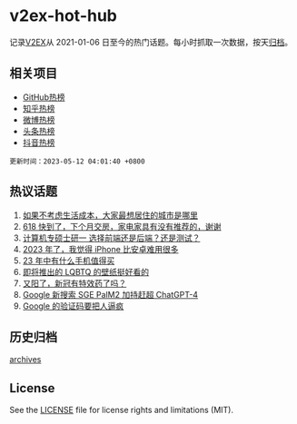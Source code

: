 # v2ex-hot-hub

 记录[V2EX](https://www.v2ex.com/)从 2021-01-06 日至今的热门话题。每小时抓取一次数据，按天[归档](archives)。
 
 ## 相关项目

- [GitHub热榜](https://github.com/it985/github-hot-hub)
- [知乎热榜](https://github.com/it985/zhihu-hot-hub)
- [微博热榜](https://github.com/it985/weibo-hot-hub)
- [头条热榜](https://github.com/it985/toutiao-hot-hub)
- [抖音热榜](https://github.com/it985/douyin-hot-hub)


 `更新时间：2023-05-12 04:01:40 +0800`

## 热议话题

1. [如果不考虑生活成本，大家最想居住的城市是哪里](https://www.v2ex.com/t/939083)
1. [618 快到了，下个月交房，家电家具有没有推荐的，谢谢](https://www.v2ex.com/t/939117)
1. [计算机专硕士研一 选择前端还是后端？还是测试？](https://www.v2ex.com/t/939136)
1. [2023 年了，我觉得 iPhone 比安卓难用很多](https://www.v2ex.com/t/939263)
1. [23 年中有什么手机值得买](https://www.v2ex.com/t/939098)
1. [即将推出的 LQBTQ 的壁纸挺好看的](https://www.v2ex.com/t/939129)
1. [又阳了，新冠有特效药了吗？](https://www.v2ex.com/t/939069)
1. [Google 新搜索 SGE PalM2 加持赶超 ChatGPT-4](https://www.v2ex.com/t/939100)
1. [Google 的验证码要把人逼疯](https://www.v2ex.com/t/939152)

## 历史归档

[archives](archives)

## License

See the [LICENSE](LICENSE) file for license rights and limitations (MIT).

